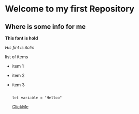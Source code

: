 # Welcome to my first Repository
## Where is some info for me

**This font  is hold**

*His fint is italic*

list of items 
* item 1
* item 2
* item 3
    

  ```javaaaaa
  
  let variable = "Helloo"

  ```

  [ClickMe](https://www.youtube.com/)
